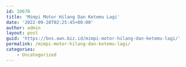 ```yaml
---
id: 10670
title: 'Mimpi Motor Hilang Dan Ketemu Lagi'
date: '2022-09-28T02:25:45+00:00'
author: admin
layout: post
guid: 'https://bos.awn.biz.id/mimpi-motor-hilang-dan-ketemu-lagi/'
permalink: /mimpi-motor-hilang-dan-ketemu-lagi/
categories:
    - Uncategorized
---
```


